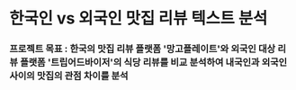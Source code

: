 # 한국인 vs 외국인 맛집 리뷰 텍스트 분석

### 프로젝트 목표 : 한국의 맛집 리뷰 플랫폼 '망고플레이트'와 외국인 대상 리뷰 플랫폼 '트립어드바이저'의 식당 리뷰를 비교 분석하여 내국인과 외국인 사이의 맛집의 관점 차이를 분석

